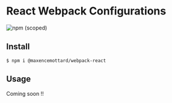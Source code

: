 # React Webpack Configurations

![npm (scoped)](https://img.shields.io/npm/v/@maxencemottard/webpack-react.svg)

## Install

```
$ npm i @maxencemottard/webpack-react
```

## Usage

Coming soon !!
